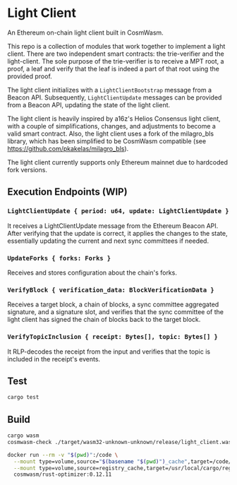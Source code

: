 # Light Client

An Ethereum on-chain light client built in CosmWasm.

This repo is a collection of modules that work together to implement a light client. There are two independent smart contracts: the trie-verifier and the light-client. The sole purpose of the trie-verifier is to receive a MPT root, a proof, a leaf and verify that the leaf is indeed a part of that root using the provided proof.

The light client initializes with a `LightClientBootstrap` message from a Beacon API. Subsequently, `LightClientUpdate` messages can be provided from a Beacon API, updating the state of the light client.

The light client is heavily inspired by a16z's Helios Consensus light client, with a couple of simplifications, changes, and adjustments to become a valid smart contract. Also, the light client uses a fork of the milagro_bls library, which has been simplified to be CosmWasm compatible (see https://github.com/pkakelas/milagro_bls).

The light client currently supports only Ethereum mainnet due to hardcoded fork versions.

## Execution Endpoints (WIP)
### `LightClientUpdate { period: u64, update: LightClientUpdate }`
It receives a LightClientUpdate message from the Ethereum Beacon API. After verifying that the update is correct, it applies the changes to the state, essentially updating the current and next sync committees if needed.

### `UpdateForks { forks: Forks }`
Receives and stores configuration about the chain's forks.

### `VerifyBlock { verification_data: BlockVerificationData }`
Receives a target block, a chain of blocks, a sync committee aggregated signature, and a signature slot, and verifies that the sync committee of the light client has signed the chain of blocks back to the target block.

### `VerifyTopicInclusion { receipt: Bytes[], topic: Bytes[] }`
It RLP-decodes the receipt from the input and verifies that the topic is included in the receipt's events.

## Test

```sh
cargo test
```

## Build

```sh
cargo wasm
cosmwasm-check ./target/wasm32-unknown-unknown/release/light_client.wasm

docker run --rm -v "$(pwd)":/code \
  --mount type=volume,source="$(basename "$(pwd)")_cache",target=/code/target \
  --mount type=volume,source=registry_cache,target=/usr/local/cargo/registry \
  cosmwasm/rust-optimizer:0.12.11
```
